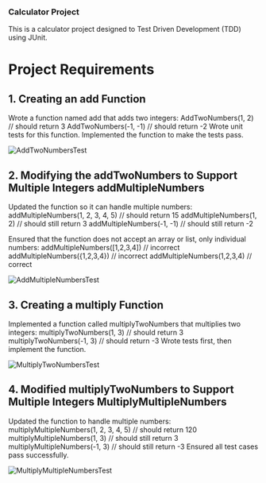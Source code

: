 
### Calculator Project ###

This is a calculator project designed to Test Driven Development (TDD) using JUnit.

# Project Requirements

## 1. Creating an add Function

Wrote a function named add that adds two integers:
AddTwoNumbers(1, 2) // should return 3
AddTwoNumbers(-1, -1) // should return -2
Wrote unit tests for this function.
Implemented the function to make the tests pass.

 ![AddTwoNumbersTest](https://github.com/user-attachments/assets/00b1b9d7-8ca4-4391-9493-7810d65d2637)

## 2. Modifying the addTwoNumbers to Support Multiple Integers addMultipleNumbers
Updated the function so it can handle multiple numbers:
addMultipleNumbers(1, 2, 3, 4, 5) // should return 15
addMultipleNumbers(1, 2) // should still return 3
addMultipleNumbers(-1, -1) // should still return -2

Ensured that the function does not accept an array or list, only individual numbers:
addMultipleNumbers([1,2,3,4])  // incorrect
addMultipleNumbers({1,2,3,4})  // incorrect
addMultipleNumbers(1,2,3,4)    // correct

![AddMultipleNumbersTest](https://github.com/user-attachments/assets/417aab7d-cca0-448b-95cd-2b88f5498209)

## 3. Creating a multiply Function

Implemented a function called multiplyTwoNumbers that multiplies two integers:
multiplyTwoNumbers(1, 3) // should return 3
multiplyTwoNumbers(-1, 3) // should return -3
Wrote tests first, then implement the function.

 ![MultiplyTwoNumbersTest](https://github.com/user-attachments/assets/0c3de975-d814-48e8-8009-87c53949380b)

## 4. Modified  multiplyTwoNumbers to Support Multiple Integers MultiplyMultipleNumbers

Updated the function to handle multiple numbers:
multiplyMultipleNumbers(1, 2, 3, 4, 5) // should return 120
multiplyMultipleNumbers(1, 3) // should still return 3
multiplyMultipleNumbers(-1, 3) // should still return -3
Ensured all test cases pass successfully.

 ![MultiplyMultipleNumbersTest](https://github.com/user-attachments/assets/30477f43-c6d6-451b-8c07-a0f05f2b8d37)



